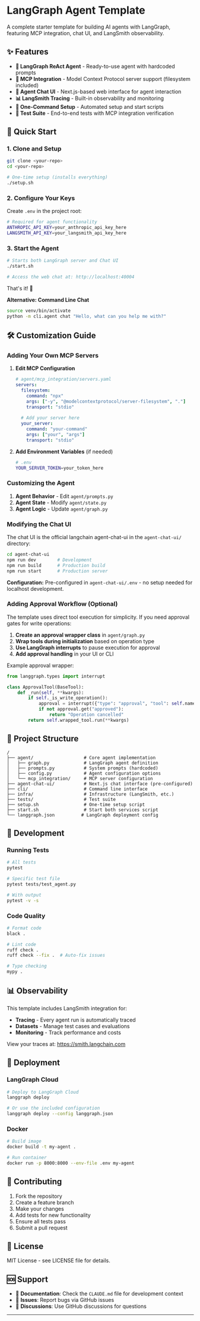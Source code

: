 # LangGraph Agent Template

A complete starter template for building AI agents with LangGraph, featuring MCP integration, chat UI, and LangSmith observability.

## ✨ Features

- **🤖 LangGraph ReAct Agent** - Ready-to-use agent with hardcoded prompts
- **🔌 MCP Integration** - Model Context Protocol server support (filesystem included)
- **💬 Agent Chat UI** - Next.js-based web interface for agent interaction
- **📊 LangSmith Tracing** - Built-in observability and monitoring
- **🚀 One-Command Setup** - Automated setup and start scripts
- **🧪 Test Suite** - End-to-end tests with MCP integration verification

## 🚀 Quick Start

### 1. Clone and Setup

```bash
git clone <your-repo>
cd <your-repo>

# One-time setup (installs everything)
./setup.sh
```

### 2. Configure Your Keys

Create `.env` in the project root:

```bash
# Required for agent functionality
ANTHROPIC_API_KEY=your_anthropic_api_key_here
LANGSMITH_API_KEY=your_langsmith_api_key_here
```

### 3. Start the Agent

```bash
# Starts both LangGraph server and Chat UI
./start.sh

# Access the web chat at: http://localhost:40004
```

That's it! 🎉

**Alternative: Command Line Chat**
```bash
source venv/bin/activate
python -m cli.agent chat "Hello, what can you help me with?"
```

## 🛠️ Customization Guide

### Adding Your Own MCP Servers

1. **Edit MCP Configuration**
   ```yaml
   # agent/mcp_integration/servers.yaml
   servers:
     filesystem:
       command: "npx"
       args: ["-y", "@modelcontextprotocol/server-filesystem", "."]
       transport: "stdio"
     
     # Add your server here
     your_server:
       command: "your-command"
       args: ["your", "args"]
       transport: "stdio"
   ```

2. **Add Environment Variables** (if needed)
   ```bash
   # .env
   YOUR_SERVER_TOKEN=your_token_here
   ```

### Customizing the Agent

1. **Agent Behavior** - Edit `agent/prompts.py`
2. **Agent State** - Modify `agent/state.py` 
3. **Agent Logic** - Update `agent/graph.py`

### Modifying the Chat UI

The chat UI is the official langchain agent-chat-ui in the `agent-chat-ui/` directory:

```bash
cd agent-chat-ui
npm run dev        # Development
npm run build      # Production build
npm run start      # Production server
```

**Configuration:** Pre-configured in `agent-chat-ui/.env` - no setup needed for localhost development.

### Adding Approval Workflow (Optional)

The template uses direct tool execution for simplicity. If you need approval gates for write operations:

1. **Create an approval wrapper class** in `agent/graph.py`
2. **Wrap tools during initialization** based on operation type  
3. **Use LangGraph interrupts** to pause execution for approval
4. **Add approval handling** in your UI or CLI

Example approval wrapper:
```python
from langgraph.types import interrupt

class ApprovalTool(BaseTool):
    def _run(self, **kwargs):
        if self._is_write_operation():
            approval = interrupt({"type": "approval", "tool": self.name})
            if not approval.get("approved"):
                return "Operation cancelled"
        return self.wrapped_tool.run(**kwargs)
```

## 📁 Project Structure

```
/
├── agent/                   # Core agent implementation
│   ├── graph.py             # LangGraph agent definition  
│   ├── prompts.py           # System prompts (hardcoded)
│   ├── config.py            # Agent configuration options
│   └── mcp_integration/     # MCP server configuration
├── agent-chat-ui/           # Next.js chat interface (pre-configured)
├── cli/                     # Command line interface
├── infra/                   # Infrastructure (LangSmith, etc.)
├── tests/                   # Test suite
├── setup.sh                 # One-time setup script
├── start.sh                 # Start both services script
└── langgraph.json          # LangGraph deployment config
```

## 🧪 Development

### Running Tests

```bash
# All tests
pytest

# Specific test file
pytest tests/test_agent.py

# With output
pytest -v -s
```

### Code Quality

```bash
# Format code
black .

# Lint code
ruff check .
ruff check --fix .  # Auto-fix issues

# Type checking
mypy .
```

## 📊 Observability

This template includes LangSmith integration for:

- **Tracing** - Every agent run is automatically traced
- **Datasets** - Manage test cases and evaluations  
- **Monitoring** - Track performance and costs

View your traces at: https://smith.langchain.com

## 🚀 Deployment

### LangGraph Cloud

```bash
# Deploy to LangGraph Cloud
langgraph deploy

# Or use the included configuration
langgraph deploy --config langgraph.json
```

### Docker

```bash
# Build image
docker build -t my-agent .

# Run container
docker run -p 8000:8000 --env-file .env my-agent
```

## 🤝 Contributing

1. Fork the repository
2. Create a feature branch
3. Make your changes
4. Add tests for new functionality
5. Ensure all tests pass
6. Submit a pull request

## 📄 License

MIT License - see LICENSE file for details.

## 🆘 Support

- 📖 **Documentation**: Check the `CLAUDE.md` file for development context
- 🐛 **Issues**: Report bugs via GitHub issues
- 💬 **Discussions**: Use GitHub discussions for questions

---